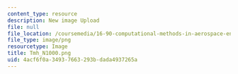 ```yaml
---
content_type: resource
description: New image Upload
file: null
file_location: /coursemedia/16-90-computational-methods-in-aerospace-engineering-spring-2014/4acf6f0a34937663293bdada4937265a_Tmh_N1000.png
file_type: image/png
resourcetype: Image
title: Tmh_N1000.png
uid: 4acf6f0a-3493-7663-293b-dada4937265a
---
```


